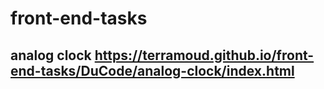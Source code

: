 # front-end-tasks
## analog clock https://terramoud.github.io/front-end-tasks/DuCode/analog-clock/index.html
